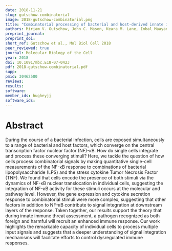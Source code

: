 ```yaml
---
date: 2018-11-21
slug: gutschow-combinatorial
image: 2018-gutschow-combinatorial.png
title: "Combinatorial processing of bacterial and host-derived innate immune stimuli at the single-cell level"
authors: Miriam V. Gutschow, John C. Mason, Keara M. Lane, Inbal Maayan, Jacob J. Hughey, Bryce T. Bajar, Debha N. Amatya, Sean D. Valle, and Markus W. Covert
preprint_journal: 
preprint_doi: 
short_ref: Gutschow et al., Mol Biol Cell 2018
peer_reviewed: true
journal: Molecular Biology of the Cell
year: 2018
doi: 10.1091/mbc.E18-07-0423
pdf: 2018-gutschow-combinatorial.pdf
supp: 
pmid: 30462580
reviews: 
results: 
software: 
member_ids: hugheyjj
software_ids: 
---
```


# Abstract

During the course of a bacterial infection, cells are exposed simultaneously to a range of bacterial and host factors, which converge on the central transcription factor nuclear factor (NF)-κB. How do single cells integrate and process these converging stimuli? Here, we tackle the question of how cells process combinatorial signals by making quantitative single-cell measurements of the NF-κB response to combinations of bacterial lipopolysaccharide (LPS) and the stress cytokine Tumor Necrosis Factor (TNF). We found that cells encode the presence of both stimuli via the dynamics of NF-κB nuclear translocation in individual cells, suggesting the integration of NF-κB activity for these stimuli occurs at the molecular and pathway level. However, the gene expression and cytokine secretion response to combinatorial stimuli were more complex, suggesting that other factors in addition to NF-κB contribute to signal integration at downstream layers of the response. Taken together, our results support the theory that during innate immune threat assessment, a pathogen recognized as both foreign and harmful will recruit an enhanced immune response. Our work highlights the remarkable capacity of individual cells to process multiple input signals and suggests that a deeper understanding of signal integration mechanisms will facilitate efforts to control dysregulated immune responses.
